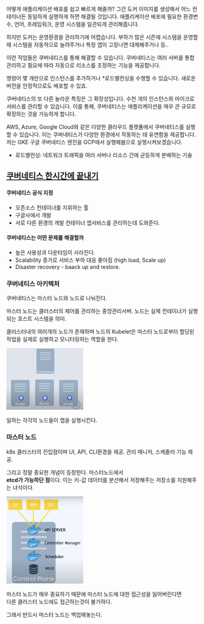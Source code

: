 어떻게 애플리케이션 배포를 쉽고 빠르게 해줄까? 그건 도커 이미지를 생성해서 어느 컨테이너든 동일하게 실행하게 하면 해결될 것입니다.
애플리케이션 배포에 필요한 환경변수, 언어, 프레임워크, 운영 시스템을 일관되게 관리해줍니다.

하지만 도커는 운영환경을 관리하기에 어렵습니다. 부하가 많은 시즌에 시스템을 운영할때 시스템을 자동적으로 늘려주거나 특정 앱이 고장나면 대체해주거나 등..

이런 작업들은 쿠버네티스를 통해 해결할 수 있습니다.
쿠버네티스는 여러 서버를 통합 관리하고 필요에 따라 자동으로 리소스를 조정하는 기능을 제공합니다.

명령어 몇 개만으로 인스턴스를 추가하거나 *로드밸런싱을 수행할 수 있습니다.
새로운 버전을 안정적으로도 배포할 수 있죠.


쿠버네티스의 또 다른 놀라운 특징은 그 확장성입니다. 수천 개의 인스턴스와 마이크로서비스를 관리할 수 있습니다. 이를 통해, 쿠버네티스는 애플리케이션을 매우 큰 규모로 확장하는 것을 가능하게 합니다.

AWS, Azure, Google Cloud와 같은 다양한 클라우드 플랫폼에서 쿠버네티스를 실행할 수 있습니다. 이는 쿠버네티스가 다양한 환경에서 작동하는 데 유연함을 제공합니다.
저는 GKE 구글 쿠버네티스 엔진을 GCP에서 실행해봄으로 실행시켜보겠습니다.


 * 로드밸런싱: 네트워크 트래픽을 여러 서버나 리소스 간에 균등하게 분배하는 기술

## [쿠버네티스 한시간에 끝내기](https://www.youtube.com/watch?v=s_o8dwzRlu4&list=PLMrkKyjG4Vpe45DDZmDVnyvk8myF8EJNq&index=1)

#### 쿠버네티스 공식 지정
- 오픈소스 컨테이너를 지휘하는 툴
- 구글사에서 개발
- 서로 다른 환경의 개발 컨테이너 앱서비스를 관리하는데 도와준다.


#### 쿠버네티스는 어떤 문제를 해결할까
- 높은 사용성과 다운타임이 사라진다.
- Scalability 증가로 서비스 부하 대응 좋아짐 (high load, Scale up)
- Disaster recovery - baack up and restore.

### 쿠버네티스 아키텍처
쿠버네티스는 마스터 노드와 노드로 나눠진다.

마스터 노드는 클러스터의 제어를 관리하는 중앙관리서버.
노드는 실제 컨테이너가 실행되는 호스트 시스템을 의미.

클러스터내의 여러개의 노드가 존재하며 노드의 Kubelet은 마스터 노드로부터 할당된 작업을 실제로 실행하고 모니터링하는 역할을 한다.


<img src="../../../static/img/img_2.png" alt="쿠버네티스 아키텍처" width="40%">

일하는 각각의 노드들이 앱을 실행시킨다.


### 마스터 노드 
k8s 클러스터의 진입점이며 UI, API, CLI환경을 제공.
관리 매니저, 스케줄러 기능 제공.

그리고 정말 중요한 개념이 등장한다. 마스터노드에서\
**etcd가 가능하단 점**이다. 이는 키-값 데이터를 분산해서 저장해주는 저장소를 지원해주는 녀석이다.  

<img src="../../../static/img/img_3.png" alt="쿠버네티스 마스터노드" width="40%">

마스터 노드가 매우 중요하기 때문에 마스터 노드에 대한 접근성을 잃어버린다면\
다른 클러스터 노드에도 접근하는것이 불가하다.

그래서 반드시 마스터 노드는 백업해놓는다.
